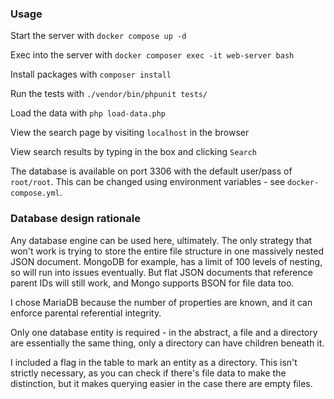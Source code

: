 ### Usage
Start the server with `docker compose up -d`

Exec into the server with `docker composer exec -it web-server bash`

Install packages with `composer install`

Run the tests with `./vendor/bin/phpunit tests/`

Load the data with `php load-data.php`

View the search page by visiting `localhost` in the browser

View search results by typing in the box and clicking `Search`

The database is available on port 3306 with the default user/pass of `root/root`. This can be changed using environment variables - see `docker-compose.yml`.

### Database design rationale
Any database engine can be used here, ultimately. The only strategy that won't work is trying to store the entire file structure in one massively nested JSON document. MongoDB for example, has a limit of 100 levels of nesting, so will run into issues eventually. But flat JSON documents that reference parent IDs will still work, and Mongo supports BSON for file data too.

I chose MariaDB because the number of properties are known, and it can enforce parental referential integrity.

Only one database entity is required - in the abstract, a file and a directory are essentially the same thing, only a directory can have children beneath it.

I included a flag in the table to mark an entity as a directory. This isn't strictly necessary, as you can check if there's file data to make the distinction, but it makes querying easier in the case there are empty files.
